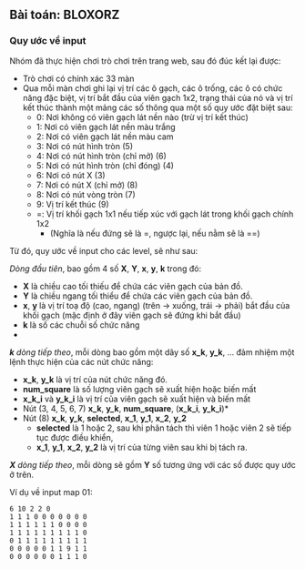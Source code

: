 ## Bài toán: BLOXORZ

### Quy ước về input
Nhóm đã thực hiện chơi trò chơi trên trang web, sau đó đúc kết lại được:
- Trò chơi có chính xác 33 màn
- Qua mỗi màn chơi ghi lại vị trí các ô gạch, các ô trống, các ô có chức năng đặc biệt, vị trí bắt đầu của viên gạch 
1x2, trạng thái của nó và vị trí kết thúc thành một mảng các số thông qua một số quy ước đặt biệt sau:
  - 0: Nơi không có viên gạch lát nền nào (trừ vị trí kết thúc)
  - 1: Nơi có viên gạch lát nền màu trắng
  - 2: Nơi có viên gạch lát nền màu cam 
  - 3: Nơi có nút hình tròn (5)
  - 4: Nơi có nút hình tròn (chỉ mở) (6)
  - 5: Nơi có nút hình tròn (chỉ đóng) (4)
  - 6: Nơi có nút X (3)
  - 7: Nơi có nút X (chỉ mở) (8)
  - 8: Nơi có nút vòng tròn (7)
  - 9: Vị trí kết thúc (9)
  - =: Vị trí khối gạch 1x1 nếu tiếp xúc với gạch lát trong khối gạch chính 1x2 
    - (Nghĩa là nếu đứng sẽ là =, ngược lại, nếu nằm sẽ là ==)

Từ đó, quy ước về input cho các level, sẽ như sau:

_Dòng đầu tiên_, bao gồm 4 số **X**, **Y**, **x**, **y**, **k** trong đó:
- **X** là chiều cao tối thiếu để chứa các viên gạch của bản đồ.
- **Y** là chiều ngang tối thiểu để chứa các viên gạch của bản đồ.
- **x**, **y** là vị trí toạ độ (cao, ngang) (trên -> xuống, trái -> phải) bắt đầu của khối gạch (mặc định ở đây viên gạch sẽ đứng khi bắt đầu)
- **k** là số các chuỗi số chức năng
- 
_**k** dòng tiếp theo_, mỗi dòng bao gồm một dãy số **x_k**, **y_k**, ... đảm nhiệm một lệnh thực hiện của các nút chức năng:
- **x_k**, **y_k** là vị trí của nút chức năng đó.
- **num_square** là số lượng viên gạch sẽ xuất hiện hoặc biến mất
- **x_k_i** và **y_k_i** là vị trí của viên gạch sẽ xuất hiện và biến mất
- Nút (3, 4, 5, 6, 7) **x_k**, **y_k**, **num_square**, (**x_k_i**, **y_k_i**)*
- Nút (8) **x_k**, **y_k**, **selected**, **x_1**, **y_1**, **x_2**, **y_2**
  - **selected** là 1 hoặc 2, sau khi phân tách thì viên 1 hoặc viên 2 sẽ tiếp tục được điều khiển,
  - **x_1**, **y_1**, **x_2**, **y_2** là vị trí của từng viên sau khi bị tách ra.

_**X** dòng tiếp theo_, mỗi dòng sẽ gồm **Y** số tương ứng với các số được quy ước ở trên.




Ví dụ về input map 01:

```text
6 10 2 2 0
1 1 1 0 0 0 0 0 0 0
1 1 1 1 1 1 0 0 0 0
1 1 1 1 1 1 1 1 1 0
0 1 1 1 1 1 1 1 1 1
0 0 0 0 0 1 1 9 1 1
0 0 0 0 0 0 1 1 1 0
```

